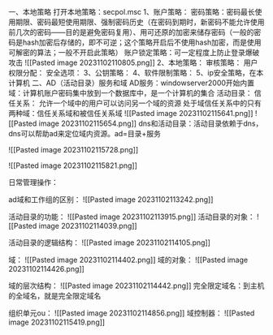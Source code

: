 一、本地策略
打开本地策略：secpol.msc
1、账户策略：
	密码策略：密码最长使用期限、密码最短使用期限、强制密码历史（在密码到期时，新密码不能允许使用前几次的密码——目的是避免密码复用）、用可还原的加密来储存密码（一般的密码是hash加密后存储的，即不可逆；这个策略开启后不使用hash加密，而是使用可解密的算法；一般不开启此策略）
	账户锁定策略：可一定程度上防止登录爆破攻击
	![[Pasted image 20231102110805.png]]
2、本地策略：
	审核策略：
	用户权限分配：
	安全选项：
3、公钥策略：
4、软件限制策略：
5、ip安全策略，在本计算机
二、AD（活动目录）服务和域
AD服务：windowserver2000开始内置
域：计算机账户密码集中放到一个数据库中，是一个计算机的集合
活动目录：
信任关系：
	允许一个域中的用户可以访问另一个域的资源
	处于域信任关系中的只有两种域：信任关系域和被信任关系域
	![[Pasted image 20231102115641.png]]
	![[Pasted image 20231102115654.png]]
dns和活动目录：活动目录依赖于dns，dns可以帮助ad来定位域内资源。ad=目录+服务

![[Pasted image 20231102115728.png]]

![[Pasted image 20231102115821.png]]


日常管理操作：
	
ad域和工作组的区别：
![[Pasted image 20231102113242.png]]

活动目录的功能：
![[Pasted image 20231102113915.png]]
活动目录的对象：
![[Pasted image 20231102114039.png]]

活动目录的逻辑结构：
![[Pasted image 20231102114105.png]]

域：
![[Pasted image 20231102114402.png]]
域的对象：
![[Pasted image 20231102114426.png]]

域的层次结构：
![[Pasted image 20231102114442.png]]
完全限定域名：到主机的全域名，就是完全限定域名

组织单元ou：
![[Pasted image 20231102114856.png]]
域控制器：
![[Pasted image 20231102115419.png]]
